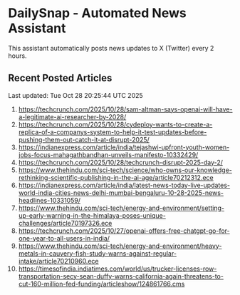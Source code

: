 # DailySnap - Automated News Assistant

This assistant automatically posts news updates to X (Twitter) every 2 hours.

## Recent Posted Articles

Last updated: Tue Oct 28 20:25:44 UTC 2025

1. https://techcrunch.com/2025/10/28/sam-altman-says-openai-will-have-a-legitimate-ai-researcher-by-2028/
2. https://techcrunch.com/2025/10/28/cydeploy-wants-to-create-a-replica-of-a-companys-system-to-help-it-test-updates-before-pushing-them-out-catch-it-at-disrupt-2025/
3. https://indianexpress.com/article/india/tejashwi-upfront-youth-women-jobs-focus-mahagathbandhan-unveils-manifesto-10332429/
4. https://techcrunch.com/2025/10/28/techcrunch-disrupt-2025-day-2/
5. https://www.thehindu.com/sci-tech/science/who-owns-our-knowledge-rethinking-scientific-publishing-in-the-ai-age/article70212312.ece
6. https://indianexpress.com/article/india/latest-news-today-live-updates-world-india-cities-news-delhi-mumbai-bengaluru-10-28-2025-news-headlines-10331059/
7. https://www.thehindu.com/sci-tech/energy-and-environment/setting-up-early-warning-in-the-himalaya-poses-unique-challenges/article70197326.ece
8. https://techcrunch.com/2025/10/27/openai-offers-free-chatgpt-go-for-one-year-to-all-users-in-india/
9. https://www.thehindu.com/sci-tech/energy-and-environment/heavy-metals-in-cauvery-fish-study-warns-against-regular-intake/article70210960.ece
10. https://timesofindia.indiatimes.com/world/us/trucker-licenses-row-transportation-secy-sean-duffy-warns-california-again-threatens-to-cut-160-million-fed-funding/articleshow/124861766.cms
